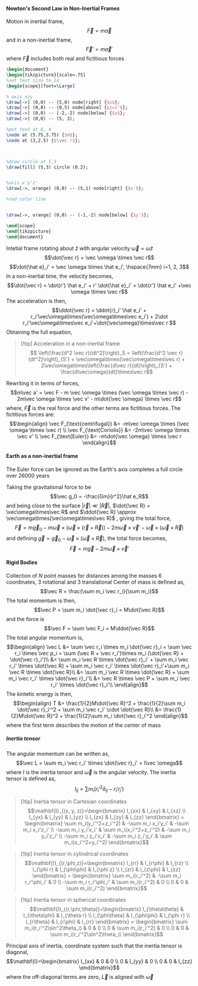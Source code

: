 #### Newton's Second Law in Non-Inertial Frames
Motion in inertial frame, $$\vec F = m\vec a$$
and in a non-inertial frame, $$\vec F' = m\vec a'$$
where $\vec F$ includes both real and fictitious forces
```tikz
\begin{document}
\begin{tikzpicture}[scale=.75]
%set text size to 14
\begin{scope}[font=\Large]

% axis xzy
\draw[->] (0,0) -- (5,0) node[right] {$x$};
\draw[->] (0,0) -- (0,5) node[above] {$z=z'$};
\draw[->] (0,0) -- (-2,-2) node[below] {$y$};
\draw[->] (0,0) -- (5, 3);

%put text at 6, 4
\node at (5.75,3.75) {$m$};
\node at (3,2.5) {$\vec r$};



%draw circle at 5,3
\draw[fill] (5,3) circle (0.2);


%axis x'y'z'
\draw[->, orange] (0,0) -- (5,1) node[right] {$x'$};

%red color line


\draw[->, orange] (0,0) -- (-1,-2) node[below] {$y'$};

\end{scope}
\end{tikzpicture}
\end{document}
```

Intetial frame rotating about $\hat z$ with angular velocity $\vec\omega=\omega\hat z$ 
$$\dot{\vec r} = \vec \omega \times \vec r$$
$$\dot{\hat e}_i' = \vec \omega \times \hat e_i', \hspace{7mm} i=1, 2, 3$$
In a non-inertial time, the velocity becomes, $$\dot{\vec r} = \dot{r'} \hat e_i' +  r' \dot{\hat e}_i' = \dot{r'} \hat e_i' +\vec \omega \times \vec r$$
The acceleration is then, $$\ddot{\vec r} = \ddot{r}_i' \hat e_i' + r_i'\vec\omega\times(\vec\omega\times\vec e_i') + 2\dot r_i'\vec\omega\times\vec e_i'+\dot{\vec\omega}\times\vec r $$
Obtaining the full equation,

>[!tip] Acceleration in a non-inertial frame
>$$ \left(\frac{d^2 \vec r}{dt^2}\right)_S = \left(\frac{d^2 \vec r}{dt^2}\right)_{S'} + \vec\omega\times(\vec\omega\times\vec r) + 2\vec\omega\times\left(\frac{d\vec r}{dt}\right)_{S'} + \frac{d\vec\omega}{dt}\times\vec r$$

Rewriting it in terms of forces, $$m\vec a' = \vec F - m \vec \omega \times (\vec \omega \times \vec r) - 2m\vec \omega \times \vec v' - m\dot{\vec \omega} \times \vec r$$
where, $\vec F$ is the real force and the other terms are fictitious forces. The fictitious forces are: 
$$\begin{align} \vec F_{\text{centrifugal}} &= -m\vec \omega \times (\vec \omega \times \vec r) \\
\vec F_{\text{Coriolis}} &= -2m\vec \omega \times \vec v' \\
\vec F_{\text{Euler}} &= -m\dot{\vec \omega} \times \vec r \end{align}$$
#### Earth as a non-inertial frame
The Euler force can be ignored as the Earth's axis completes a full circle over 26000 years

Taking the gravitational force to be $$\vec g_0 = -\frac{Gm}{r^2}\hat e_R$$ and being close to the surface $|\vec r| \ll |\vec R|$, $\dot{\vec R} = \vec\omega\times\vec R$ and $\ddot{\vec R} \approx \vec\omega\times(\vec\omega\times\vec R)$ , giving the total force, $$\vec F = m\vec g_0 - m\vec\omega\times(\vec\omega\times(\vec r +\vec R)) - 2m\vec\omega\times\vec v' - \vec \omega \times (\vec \omega \times \vec R)$$
and defining $\vec g = \vec g_0 - \vec\omega\times(\vec\omega\times\vec R)$, the total force becomes, $$\vec F = m\vec g - 2m\vec\omega\times\vec v'$$
#### Rigid Bodies
Collection of $N$ point masses for distances among the masses
6 coordinates, 3 rotational and 3 translational
Center of mass is defined as, $$\vec R = \frac{\sum m_i \vec r_i}{\sum m_i}$$
The total momentum is then, $$\vec P = \sum m_i \dot{\vec r}_i = M\dot{\vec R}$$
and the force is $$\vec F = \sum \vec F_i = M\ddot{\vec R}$$
The total angular momentum is, $$\begin{align}
\vec L &= \sum \vec r_i \times m_i \dot{\vec r}_i = \sum \vec r_i \times \vec p_i = \sum (\vec R + \vec r_i')\times m_i (\dot{\vec R} + \dot{\vec r}_i')\\
&= \sum m_i \vec R \times \dot{\vec r}_i' + \sum m_i \vec r_i' \times \dot{\vec R} + \sum m_i \vec r_i' \times \dot{\vec r}_i'+\sum m_i \vec R \times \dot{\vec R}\\
&= \sum m_i \vec R \times \dot{\vec R} + \sum m_i \vec r_i' \times \dot{\vec r}_i'\\
&= \vec R \times \vec P + \sum m_i \vec r_i' \times \dot{\vec r}_i'\\
\end{align}$$
The kintetic energy is then, $$\begin{align}
T &= \frac{1}{2}M\dot{\vec R}^2 + \frac{1}{2}\sum m_i \dot{\vec r}_i'^2 + \sum m_i \vec r_i' \cdot \dot{\vec R}\\
&= \frac{1}{2}M\dot{\vec R}^2 + \frac{1}{2}\sum m_i \dot{\vec r}_i'^2
\end{align}$$ where the first term describes the motion of the center of mass

##### Inertia tensor
The angular momentum can be written as, $$\vec L = \sum m_i \vec r_i' \times \dot{\vec r}_i' = I\vec \omega$$
where $I$ is the inertia tensor and $\vec \omega$ is the angular velocity. The inertia tensor is defined as, $$I_{ij} = \sum m_i (r_i'^2\delta_{ij} - r_i'r_j')$$

> [!tip] Inertia tensor in Cartesian coordinates
$$\mathbf{I}_{(x, y, z)}=\begin{bmatrix} I_{xx} & I_{xy} & I_{xz} \\ I_{yx} & I_{yy} & I_{yz} \\ I_{zx} & I_{zy} & I_{zz} \end{bmatrix} = \begin{bmatrix} \sum m_i(y_i'^2+z_i'^2) & -\sum m_i x_i'y_i' & -\sum m_i x_i'z_i' \\ -\sum m_i y_i'x_i' & \sum m_i(x_i'^2+z_i'^2) & -\sum m_i y_i'z_i' \\ -\sum m_i z_i'x_i' & -\sum m_i z_i'y_i' & \sum m_i(x_i'^2+y_i'^2) \end{bmatrix}$$

> [!tip] Inertia tensor in cylindrical coordinates
> $$\mathbf{I}_{(r,\phi,z)}=\begin{bmatrix} I_{rr} & I_{r\phi} & I_{rz} \\ I_{\phi r} & I_{\phi\phi} & I_{\phi z} \\ I_{zr} & I_{z\phi} & I_{zz} \end{bmatrix} = \begin{bmatrix} \sum m_i(r_i'^2) & -\sum m_i r_i'\phi_i' & 0 \\ -\sum m_i r_i'\phi_i' & \sum m_i(r_i'^2) & 0 \\ 0 & 0 & \sum m_i(r_i'^2) \end{bmatrix}$$

> [!tip] Inertia tensor in spherical coordinates
> $$\mathbf{I}_{(r,\phi,\theta)}=\begin{bmatrix} I_{\theta\theta} & I_{\theta\phi} & I_{\theta r} \\ I_{\phi\theta} & I_{\phi\phi} & I_{\phi r} \\ I_{r\theta} & I_{r\phi} & I_{rr} \end{bmatrix} = \begin{bmatrix} \sum m_i(r_i'^2\sin^2\theta_i) & 0 & 0 \\ 0 & \sum m_i(r_i'^2) & 0 \\ 0 & 0 & \sum m_i(r_i'^2\sin^2\theta_i) \end{bmatrix}$$

Principal axis of inertia, coordinate system such that the inertia tensor is diagonal, 
$$\mathbf{I}=\begin{bmatrix} I_{xx} & 0 & 0 \\ 0 & I_{yy} & 0 \\ 0 & 0 & I_{zz} \end{bmatrix}$$
where the off-diagonal terms are zero, $\vec L$ is aligned with $\vec \omega$ 
